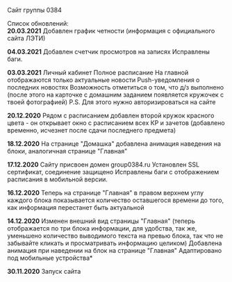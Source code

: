 Сайт группы 0384

Список обновлений:<br>
**20.03.2021**
Добавлен график четности (информация с официального сайта ЛЭТИ)

**04.03.2021**
Добавлен счетчик просмотров на записях
Исправлены баги.

**03.03.2021**
Личный кабинет
Полное расписание
На главной отображаются только актуальные новости
Push-уведомления о последних новостях
Возможность отметиться о том, что д/з выполнено (после этого на карточке с домашним заданием появляется кружочек с твоей фотографией)
P.S. Для этого нужно авторизироваться на сайте

**20.12.2020**
Рядом с расписанием добавлен второй кружок красного цвета - он открывает окно с расписанием всех КР и зачетов (добавлено временно, исчезнет после сдачи последнего предмета)

**18.12.2020**
На странице "Домашка" добавлена анимация наведения на блоки, аналогичная странице "Главная"

**17.12.2020**
Сайту присвоен домен group0384.ru
Установлен SSL сертификат, соединение защищено
Исправлены баги с отображением расписания в мобильной версии.

**16.12.2020**
Теперь на странице "Главная" в правом верхнем углу каждого блока показывается количество оставшегося времени до того, как информация перестанет быть актуальной

**14.12.2020**
Изменен внешний вид страницы "Главная" (теперь отображается по три блока информации, для удобства, так же, уменьшено количество выводимого текста на превью блока, так что не забывайте кликать и просматривать информацию целиком)
Добавлена анимация при наведении на блок на странице "Главная"
Адаптировано под мобильные устройства\*

**30.11.2020**
Запуск сайта
